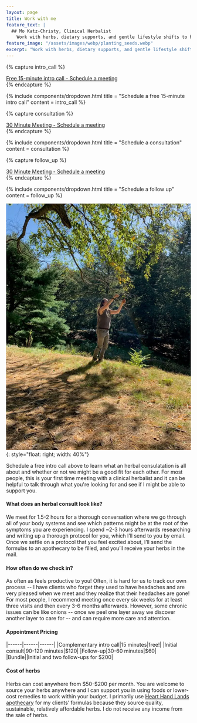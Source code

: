```yaml
---
layout: page
title: Work with me
feature_text: |
  ## Mo Katz-Christy, Clinical Herbalist
    Work with herbs, dietary supports, and gentle lifestyle shifts to help you meet your health goals.
feature_image: "/assets/images/webp/planting_seeds.webp"
excerpt: "Work with herbs, dietary supports, and gentle lifestyle shifts to help you meet your health goals."
---
```


{% capture intro_call %}
<script type="text/javascript" async src="https://static.zcal.co/embed/v1/embed.js"></script>
<div class="zcal-inline-widget"><a href="https://zcal.co/i/skfZFt1q">Free 15-minute intro call - Schedule a meeting</a></div>
{% endcapture %}

{% include components/dropdown.html 
  title = "Schedule a free 15-minute intro call"
  content = intro_call
%}

{% capture consultation %}
<script type="text/javascript" async src="https://static.zcal.co/embed/v1/embed.js"></script>
<div class="zcal-inline-widget"><a href="https://zcal.co/i/xJPSKcgN">30 Minute Meeting - Schedule a meeting</a></div>
{% endcapture %}

{% include components/dropdown.html 
  title = "Schedule a consultation"
  content = consultation
%}

{% capture follow_up %}
<script type="text/javascript" async src="https://static.zcal.co/embed/v1/embed.js"></script>
<div class="zcal-inline-widget"><a href="https://zcal.co/i/bKxLxPnA">30 Minute Meeting - Schedule a meeting</a></div>
{% endcapture %}

{% include components/dropdown.html 
  title = "Schedule a follow up"
  content = follow_up
%}

![Mo Finds Tree](/assets/images/webp/mo_reaches_into_tree.webp){: style="float: right; width: 40%"}

Schedule a free intro call above to learn what an herbal consulatation is all about and whether or not we might be a good fit for each other. For most people, this is your first time meeting with a clinical herbalist and it can be helpful to talk through what you're looking for and see if I might be able to support you.

#### What does an herbal consult look like?

We meet for 1.5-2 hours for a thorough conversation where we go through all of your
body systems and see which patterns might be at the root of the symptoms you are
experiencing. I spend ~2-3 hours afterwards researching and writing up
a thorough protocol for you, which I’ll send to you by email. Once we settle on a protocol
that you feel excited about, I’ll send the formulas to an apothecary to be
filled, and you’ll receive your herbs in the mail.

#### How often do we check in?

As often as feels productive to you! Often, it is hard for us to track our own
process -- I have clients who forget they used to have headaches and are
very pleased when we meet and they realize that their headaches are gone! For
most people, I recommend meeting once every six weeks for at least three visits
and then every 3-6 months afterwards. However, some chronic issues can be like
onions -- once we peel one layer away we discover another layer to care for --
and can require more care and attention.

#### Appointment Pricing

|------|------|------|
|Complementary intro call|15 minutes|free!|
|Initial consult|90-120 minutes|\$120|
|Follow-up|30-60 minutes|\$60|
|Bundle||Initial and two follow-ups for \$200|

#### Cost of herbs

Herbs can cost anywhere from \$50-\$200 per month. You are welcome to source
your herbs anywhere and I can support you in using foods or lower-cost remedies
to work within your budget. I primarily use [Heart Hand Lands apothecary](https://hearthandland.com/) for my
clients’ formulas because they source quality, sustainable, relatively
affordable herbs. I do not receive any income from the sale of herbs.
